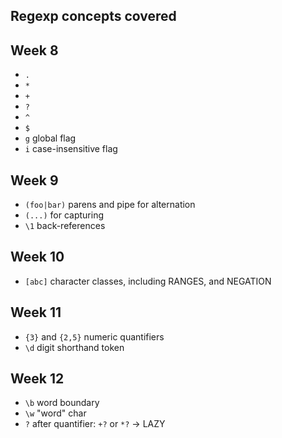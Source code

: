 ## Regexp concepts covered

## Week 8

- `.`
- `*`
- `+`
- `?`
- `^`
- `$`
- `g` global flag
- `i` case-insensitive flag

## Week 9

- `(foo|bar)` parens and pipe for alternation
- `(...)` for capturing
- `\1` back-references

## Week 10

- `[abc]` character classes, including RANGES, and NEGATION

## Week 11

- `{3}` and `{2,5}` numeric quantifiers
- `\d` digit shorthand token

## Week 12

- `\b` word boundary
- `\w` "word" char 
- `?` after quantifier: `+?` or `*?` -> LAZY
